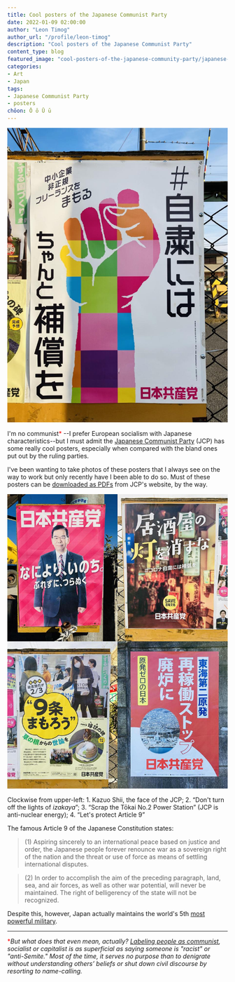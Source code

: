 ```yaml
---
title: Cool posters of the Japanese Communist Party
date: 2022-01-09 02:00:00
author: "Leon Timog"
author_url: "/profile/leon-timog"
description: "Cool posters of the Japanese Communist Party"
content_type: blog
featured_image: "cool-posters-of-the-japanese-community-party/japanese-communist-party-poster-raised-fist.jpg"
categories:
- Art
- Japan
tags:
- Japanese Communist Party
- posters
chōon: Ō ō Ū ū
---
```

![Japanese Communist Party raised fist poster](japanese-communist-party-poster-raised-fist.jpg "Japanese Communist Party poster advocating compensation for people (and business establishments) exercising self-restraint regarding the Covid pandemic")

I'm no communist<span style="color:red">*</span> --I prefer European socialism with Japanese characteristics--but I must admit the [Japanese Communist Party](http://jcp.or.jp/) (JCP) has some really cool posters, especially when compared with the bland ones put out by the ruling parties.

I've been wanting to take photos of these posters that I always see on the way to work but only recently have I been able to do so. Must of these posters can be [downloaded as PDFs](http://jcp.or.jp/web_download/cat/) from JCP's website, by the way.

![Japanese Communist Party poster collage](japanese-communist-party-poster-collage-s.jpg "Japanese Communist Party poster collage")

Clockwise from upper-left: 1. Kazuo Shii, the face of the JCP; 2. “Don't turn off the lights of *izakaya*”; 3. “Scrap the Tōkai No.2 Power Station” (JCP is anti-nuclear energy); 4. “Let's protect Article 9”

The famous Article 9 of the Japanese Constitution states:

>(1) Aspiring sincerely to an international peace based on justice and order, the Japanese people forever renounce war as a sovereign right of the nation and the threat or use of force as means of settling international disputes.

>(2) In order to accomplish the aim of the preceding paragraph, land, sea, and air forces, as well as other war potential, will never be maintained. The right of belligerency of the state will not be recognized.

Despite this, however, Japan actually maintains the world's 5th [most powerful military](https://www.newsweek.com/most-powerful-military-forces-world-america-china-russia-1621130).

<hr>

<span style="color:red">*</span>*But what does that even mean, actually? [Labeling people as communist](https://sandratrappen.com/2013/10/09/fascism-communism-or-socialism/), socialist or capitalist is as superficial as saying someone is "racist" or "anti-Semite." Most of the time, it serves no purpose than to denigrate without understanding others’ beliefs or shut down civil discourse by resorting to name-calling.*